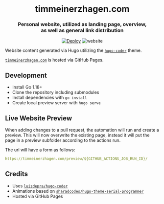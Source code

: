 <!-- markdownlint-disable-next-line -->
<div align="center">
  <h1 align="center">timmeinerzhagen.com</h1>
  <h3 align="center">Personal website, utilized as landing page, overview, <br>as well as general link distribution</h3>

  [![Deploy](https://github.com/timmeinerzhagen/timmeinerzhagen.com/actions/workflows/deploy.yml/badge.svg)](https://github.com/timmeinerzhagen/timmeinerzhagen.com/actions/workflows/deploy.yml)
  ![website](https://img.shields.io/badge/website-available-green)

</div>

Website content generated via Hugo utilizing the [`hugo-coder`](https://github.com/luizdepra/hugo-coder) theme.

[`timmeinerzhagen.com`](https://timmeinerzhagen.com) is hosted via GitHub Pages.

## Development

- Install Go 1.18+
- Clone the repository including submodules
- Install dependencies with `go install`
- Create local preview server with `hugo serve`

## Live Website Preview

When adding changes to a pull request, the automation will run and create a preview. This will now overwrite the existing page, instead it will put the page in a preview subfolder according to the actions run.

The url will have a form as follows:

```yml
https://timmeinerzhagen.com/preview/${GITHUB_ACTIONS_JOB_RUN_ID}/
```

## Credits

- Uses [`luizdepra/hugo-coder`](https://github.com/luizdepra/hugo-coder)
- Animations based on [`sharadcodes/hugo-theme-serial-programmer`](https://github.com/sharadcodes/hugo-theme-serial-programmer)
- Hosted via GitHub Pages
